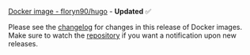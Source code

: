 [Docker image - floryn90/hugo](https://hub.docker.com/r/floryn90/hugo/) - **Updated** :white_check_mark:

Please see the [changelog](https://github.com/floryn90/docker-hugo/releases/tag/${HUGO_VERSION}) for changes in this release of Docker images.
Make sure to watch the [repository](https://github.com/floryn90/docker-hugo) if you want a notification upon new releases.